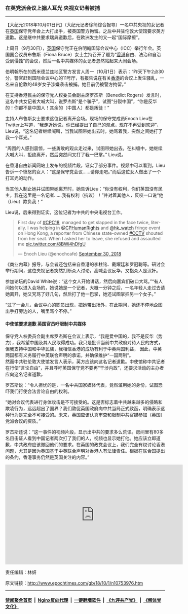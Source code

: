 ### 在英党派会议上搧人耳光 央视女记者被捕
------------------------

<p>【大纪元2018年10月01日讯】（大纪元记者徐简综合报导）一名中共央视的女记者在<a href="http://www.epochtimes.com/gb/tag/%E8%8B%B1%E5%9B%BD.html">英国</a>保守党年会上大打出手，被英国警方拘留。之后中共驻伦敦大使馆要求英方道歉。这是继中共要求瑞典道歉后，在欧洲发生的又一起“国际摩擦”。</p>
<p>上周日（9月30日），<a href="http://www.epochtimes.com/gb/tag/%E8%8B%B1%E5%9B%BD.html">英国</a>保守党正在伯明翰国际会议中心（ICC）举行年会。英国国会议员布鲁斯（Fiona Bruce）女士主持召开了题为“<a href="http://www.epochtimes.com/gb/tag/%E9%A6%99%E6%B8%AF.html">香港</a>自由、法治和自治受到侵蚀”的会议，然后一名中共媒体的女记者忽然站起来大闹会场。</p>
<p>伯明翰所在的西米德兰兹地区警方发言人周一（10月1日）表示：“昨天下午2点30分，警官赶到国际会议中心的11号厅，有报告说在有关<a href="http://www.epochtimes.com/gb/tag/%E9%A6%99%E6%B8%AF.html">香港</a>的会议上发生骚乱，一名来自伦敦的48岁女子涉嫌袭击被捕。她目前仍被警方拘留。”</p>
<p>在支持香港民主的保守党人权委员会副主席罗杰斯（Benedict Rogers）发言时，这名中共女记者大喊大叫，说罗杰斯“是个骗子”，试图“分裂中国”，“你是反华的！你都不是中国人！其余的（中国人）都是叛徒！”</p>
<p>主持人布鲁斯女士要求这位记者离开会场。现场的保守党成员Enoch Lieu在Twitter上写道，“我走近她说，你已经提出了自己的观点，现在不再受到欢迎”，Lieu说，“这名记者继续喊叫，当我试图带她出去时，她骂着我，突然之间她打了我一个耳光。”</p>
<p>“周围的人感到震惊，一些勇敢的观众走过来，试图带她出去。在纠缠中，她继续大喊大叫，拒绝离开，然后突然间又打了我一巴掌。” Lieu说。</p>
<p>在香港自由新闻网站上发布的视频片段，证实了部分事件。视频中可以看到，Lieu告诉一个愤怒的女人：“这是保守党会议……请你走吧。”而后这位女人做出了一个打耳光的动作。</p>
<p>当其他人制止她并试图带她离开时，她告诉Lieu：“你没有权利，你们英国没有民主，我在这里是一名记者……我有权利（抗议）！”并对着其他人，反咬一口说“他（Lieu）欺负我！”</p>
<p>Lieu说，后来得到证实，这位记者为中共的中央电视台工作。</p>
<blockquote class="twitter-tweet" data-lang="en">
<p dir="ltr" lang="en">First day of <a href="https://twitter.com/hashtag/CPC18?src=hash&amp;ref_src=twsrc%5Etfw">#CPC18</a>, managed to get slapped in the face twice, literally. I was helping in <a href="https://twitter.com/CPHumanRights?ref_src=twsrc%5Etfw">@CPHumanRights</a> and <a href="https://twitter.com/hk_watch?ref_src=twsrc%5Etfw">@hk_watch</a> fringe event on Hong Kong, a reporter from Chinese state-owned <a href="https://twitter.com/hashtag/CCTV?src=hash&amp;ref_src=twsrc%5Etfw">#CCTV</a> shouted from her seat. When I asked her to leave, she refused and assaulted me <a href="https://t.co/8BWi4hDfgU">pic.twitter.com/8BWi4hDfgU</a></p>
<p>— Enoch Lieu (@enochcafe) <a href="https://twitter.com/enochcafe/status/1046470790630256640?ref_src=twsrc%5Etfw">September 30, 2018</a></p></blockquote>
<p><script async src="https://platform.twitter.com/widgets.js" charset="utf-8"></script></p>
<p>《商业内幕》报导，与会者还包括来自香港的李柱铭、戴耀廷和罗冠聪等。研讨会举行期间，这位央视记者突然打断众人讨论，高喊会议反华，又指众人是汉奸。</p>
<p>参加论坛的David White说：“这个女人开始讲话，然后向嘉宾们破口大骂。”“有人问她何以进入会场的，她说她是一个记者，大概一分钟之后，一名年轻人走过去请她离开，她又咒骂了好几句，然后打了他一巴掌，她还试图掌掴另一个女子。”</p>
<p>“过了一会儿，会议中心的职员出现，把她带出场外，在此期间，她还不停地企图出手打旁边的人，嘴里骂个不停。”</p>
<h4>中使馆要求道歉 英国官员吁限制中共媒体</h4>
<div class="combine-lines">保守党人权委员会副主席罗杰斯在会议上表示，“我是爱中国的，我不是反华（势力），我希望中国及其人民取得成功。我只是批评当前中共政府对待人民的方式，但我支持中国和中华民族，我相信香港的成功有利于中英两国利益， 因此，中英两国都有义务履行中英联合声明的承诺，并确保维护“一国两制”。</div>
<div class="combine-lines"></div>
<div class="combine-lines">然而中共驻伦敦大使馆发言人表示，英方应该向这名记者道歉。中使馆称中共记者在行使“言论自由”，并且呼吁英国保守党不要再“干涉内政”，还要求活动的主办者应向这名记者道歉。</div>
<div class="combine-lines">
<p>罗杰斯说：“令人担忧的是，一名中共国家媒体代表，竟然滥用她的身份，试图恐吓我们行使合法言论自由的权利。</p>
<p>“她对会议代表进行身体攻击是不可接受的。这是否标志着中共越来越多的侵略和欺凌行为，远远超出了国界？我们敦促英国政府向中共当局正式致函，明确表示这种行为是完全不可接受的。未来，英国应该认真审查和限制中共官媒参加（英国）党派会议的资质。”</p>
<p>罗杰斯还说：“这一事件的视频片段，显示出中共的要求多么荒谬。房间里有80多名目击证人看到中国记者两次打了我们的人，视频也显示她打他。她应该立即道歉，中共政府应该撤回他们的要求。在英国的政党会议上，我们完全有权讨论香港问题，尤其是因为英国基于中英联合声明对香港人有法律责任。根据在联合国提出的条约，香港事务仍然是英国关注的内容。”</p>
</div>
<div class="combine-lines"><iframe src="https://www.youtube.com/embed/YJgne1bk7Vo" width="560" height="315" frameborder="0" allowfullscreen="allowfullscreen"></iframe></div>
<p>责任编辑：林妍</p>

原文链接：http://www.epochtimes.com/gb/18/10/1/n10753976.htm


------------------------
#### [禁闻聚合首页](https://github.com/gfw-breaker/banned-news/blob/master/README.md) &nbsp;|&nbsp; [Nginx反向代理](https://github.com/gfw-breaker/open-proxy/blob/master/README.md) &nbsp;|&nbsp; [一键翻墙软件](https://github.com/gfw-breaker/nogfw/blob/master/README.md) &nbsp;|&nbsp; [《九评共产党》](https://github.com/gfw-breaker/9ping.md/blob/master/README.md#九评之一评共产党是什么) &nbsp;|&nbsp; [《解体党文化》](https://github.com/gfw-breaker/jtdwh.md/blob/master/README.md#绪论)